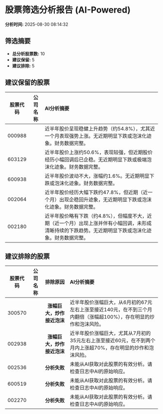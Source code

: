 # 股票筛选分析报告 (AI-Powered)

**分析时间:** 2025-08-30 08:14:32

## 筛选摘要

- **总分析股票数:** 10
- **建议保留:** 5
- **建议排除:** 5

## 建议保留的股票

| 股票代码 | 公司名称 | AI分析摘要 |
|:---:|:---:|:---|
| 000988 |  | 近半年股价呈现稳健上升趋势（约54.8%），尤其近一个月表现强势上涨。无近期明显下跌或泡沫化迹象。财务数据完整。 |
| 603129 |  | 近半年股价上涨约50.6%，表现较强，但近期股价经历小幅回调后已企稳。无近期明显下跌或极端泡沫化迹象。财务数据完整。 |
| 600938 |  | 近半年股价波动不大，涨幅约1.6%。无近期明显下跌或泡沫化迹象。财务数据完整。 |
| 002064 |  | 近半年股价经历大幅下跌约47.8%，但近期（近一个月）出现企稳回升迹象，无近期明显下跌或泡沫化迹象。财务数据完整。 |
| 002180 |  | 近半年股价略有下跌（约4.8%），但幅度不大，近期（近一个月）出现上涨并伴有小幅回调，未形成清晰持续的下跌趋势。无近期明显下跌或泡沫化迹象。财务数据完整。 |

## 建议排除的股票

| 股票代码 | 公司名称 | 排除原因 | AI分析摘要 |
|:---:|:---:|:---:|:---|
| 300570 |  | **涨幅巨大，炒作接近泡沫** | 近半年股价涨幅巨大，从6月初的67元左右上涨至接近140元，在不到三个月内翻倍（涨幅超100%），存在明显的炒作和泡沫风险。 |
| 002938 |  | **涨幅巨大，炒作接近泡沫** | 近半年股价涨幅巨大，尤其从7月初的35元左右上涨至接近60元，在不到两个月内上涨超70%，存在明显的炒作和泡沫风险。 |
| 002536 |  | **分析失败** | 未能从AI获取对此股票的有效分析。请检查日志中AI的原始响应。 |
| 600519 |  | **分析失败** | 未能从AI获取对此股票的有效分析。请检查日志中AI的原始响应。 |
| 002270 |  | **分析失败** | 未能从AI获取对此股票的有效分析。请检查日志中AI的原始响应。 |
